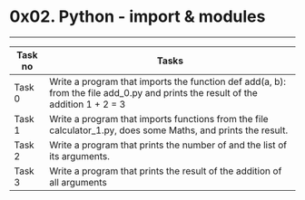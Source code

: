 # 0x02. Python - import & modules
---
|Task no |Tasks	|
|--------|------|
|Task 0  |Write a program that imports the function def add(a, b): from the file add_0.py and prints the result of the addition 1 + 2 = 3|
|Task 1  |Write a program that imports functions from the file calculator_1.py, does some Maths, and prints the result.|
|Task 2  |Write a program that prints the number of and the list of its arguments.|
|Task 3  |Write a program that prints the result of the addition of all arguments|

